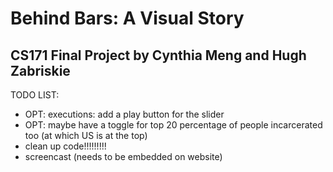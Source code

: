 # Behind Bars: A Visual Story
## CS171 Final Project by Cynthia Meng and Hugh Zabriskie

TODO LIST:
- OPT: executions: add a play button for the slider
- OPT: maybe have a toggle for top 20 percentage of people incarcerated too (at which US is at the top)
- clean up code!!!!!!!!!
- screencast (needs to be embedded on website)